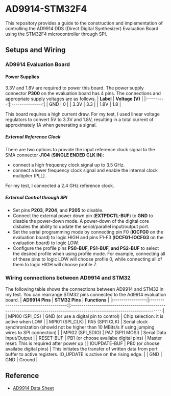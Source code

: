 # AD9914-STM32F4
This repository provides a guide to the construction and implementation of controlling the AD9914 DDS (Direct Digital Synthesizer) Evaluation Board using the STM32F4 microcontroller through SPI. 
## Setups and Wiring
### AD9914 Evaluation Board
#### Power Supplies ####
3.3V and 1.8V are required to power this board. The power supply connector **P300** on the evaluation board has 4 pins. The connections and appropriate supply voltages are as follows.
| **Label** | **Voltage (V)** |
|:---------:|:---------------:|
|    GND    |        0        |
|    3.3V   |       3.3       |
|    1.8V   |       1.8       |

This board requires a high current draw. For my test, I used linear voltage regulators to convert 5V to 3.3V and 1.8V, resulting in a total current of approximately 1A when generating a signal.
##### External Reference Clock #####
There are two options to provide the input reference clock signal to the SMA connector **J104** (**SINGLE ENDED CLK IN**):
- connect a high frequency clock signal up to 3.5 GHz.
- connect a lower frequency clock signal and enable the internal clock multiplier (PLL).

For my test, I connected a 2.4 GHz reference clock.
##### External Control through SPI #####
- Set pins **P203**, **P204**, and **P205** to disable.
- Connect the external power down pin (**EXTPDCTL-BUF**) to **GND** to disable the power-down mode. A power-down of the digital core disbales the ability to update the serial/parallel input/output port.
- Set the serial programming mode by connecting pin F0 (**IOCFG0** on the evaluation board) to logic HIGH and pins F1-F3 (**IOCFG1-IOCFG3** on the evaluation board) to logic LOW.
- Configure the profile pins **PS0-BUF, PS1-BUF, and PS2-BUF** to select the desired profile when using profile mode. For example, connecting all of these pins to logic LOW will choose profile 0, while connecting all of them to logic HIGH will choose profile 7.
### Wiring connections between AD9914 and STM32
The following table shows the connections between AD9914 and STM32 in my test. You can rearrange STM32 pins connected to the Ad9914 evaluation board.
|  **AD9914 Pins** |             **STM32 Pins**            |                                                        **Functions**                                                        |
|:----------------:|:-------------------------------------:|:--------------------------------------------------------------------------------------------------------------------------:|
|  MPI00 (SPI_CS)  | GND (or use a digital pin to control) |                                           Chip selection: it is active when LOW                                            |
|  MPI01 (SPI_CLK) |             PA5 (SPI1 CLK)            |        Serial clock synchronization (showld not be higher than 10 MBits/s if using jumping wires to SPI connection)        |
| MPI02 (SPI_SDIO) |            PA7 (SPI1 MOSI)            |                                                  Serial Data Input/Output                                                  |
|     RESET-BUF    | PB1 (or choose availabe digital pins) |                                       Master reset: This is required after power up                                        |
|   IOUPDATE-BUF   | PB0 (or choose availabe digital pins) | This initiates the transfer of written data from port buffer to active registers. IO_UPDATE is active on the rising edge.  |
|        GND       |                  GND                  |                                                           Ground                                                           |

## Reference
- [AD9914 Data Sheet](https://www.analog.com/media/en/technical-documentation/data-sheets/ad9914.pdf)

